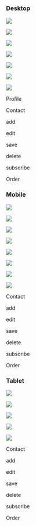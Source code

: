 
### Desktop 

![](readme/assets/wireframes/landingWF.png)

![](readme/assets/wireframes/products.png)

![](readme/assets/wireframes/detailWF.png)

![](readme/assets/wireframes/SignupWF.png)

![](readme/assets/wireframes/loginWF.png)

![](readme/assets/wireframes/checkoutWF.png)

![](readme/assets/wireframes/cart.png)

Profile

Contact

add 

edit 

save 

delete

subscribe 

Order 


### Mobile

![](readme/assets/wireframes/mobile-landing.png)

![](readme/assets/wireframes/mobile-product.png)

![](readme/assets/wireframes/mobile-detail.png)

![](readme/assets/wireframes/mobile-signup.png)

![](readme/assets/wireframes/mobile-login.png)

![](readme/assets/wireframes/mobile-checkout.png)

![](readme/assets/wireframes/mobile-cart.png)

![](readme/assets/wireframes/mobile-profile.png)


Contact

add 

edit 

save 

delete

subscribe 

Order 


### Tablet

![](readme/assets/wireframes/tablet-landing.png)

![](readme/assets/wireframes/tablet-product.png)

![](readme/assets/wireframes/tablet-login.png)

![](readme/assets/wireframes/tablet-signup.png)

![](readme/assets/wireframes/tablet-contact.png)

Contact

add 

edit 

save 

delete

subscribe 

Order 